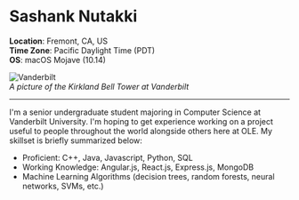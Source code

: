 # Sashank Nutakki

__Location__: Fremont, CA, US  
__Time Zone__: Pacific Daylight Time (PDT)  
__OS__: macOS Mojave (10.14)

![Vanderbilt](https://www.usnews.com/img/college-photo_313.jpg "Vanderbilt")  
*A picture of the Kirkland Bell Tower at Vanderbilt*

---

I'm a senior undergraduate student majoring in Computer Science at Vanderbilt University. I'm hoping to get
experience working on a project useful to people throughout the world alongside others here at OLE. My skillset is
briefly summarized below:

  * Proficient: C++, Java, Javascript, Python, SQL
  * Working Knowledge: Angular.js, React.js, Express.js, MongoDB
  * Machine Learning Algorithms (decision trees, random forests, neural networks, SVMs, etc.)
